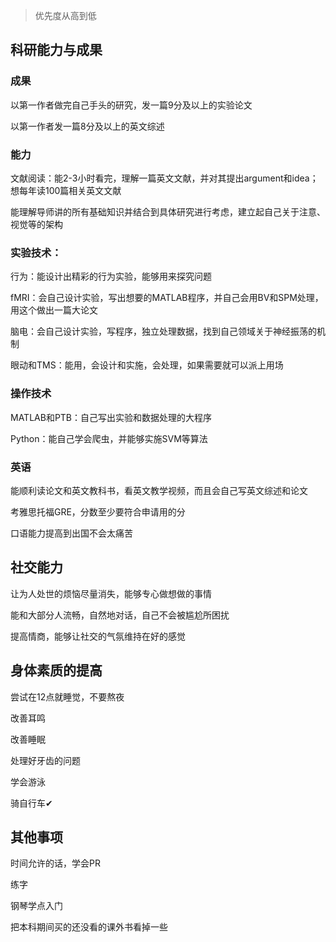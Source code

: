 >优先度从高到低

## 科研能力与成果
### 成果
以第一作者做完自己手头的研究，发一篇9分及以上的实验论文

以第一作者发一篇8分及以上的英文综述

### 能力
文献阅读：能2-3小时看完，理解一篇英文文献，并对其提出argument和idea；想每年读100篇相关英文文献

能理解导师讲的所有基础知识并结合到具体研究进行考虑，建立起自己关于注意、视觉等的架构

### 实验技术：
行为：能设计出精彩的行为实验，能够用来探究问题

fMRI：会自己设计实验，写出想要的MATLAB程序，并自己会用BV和SPM处理，用这个做出一篇大论文

脑电：会自己设计实验，写程序，独立处理数据，找到自己领域关于神经振荡的机制

眼动和TMS：能用，会设计和实施，会处理，如果需要就可以派上用场

### 操作技术
MATLAB和PTB：自己写出实验和数据处理的大程序

Python：能自己学会爬虫，并能够实施SVM等算法

### 英语
能顺利读论文和英文教科书，看英文教学视频，而且会自己写英文综述和论文

考雅思托福GRE，分数至少要符合申请用的分

口语能力提高到出国不会太痛苦


## 社交能力
让为人处世的烦恼尽量消失，能够专心做想做的事情

能和大部分人流畅，自然地对话，自己不会被尴尬所困扰

提高情商，能够让社交的气氛维持在好的感觉


## 身体素质的提高
尝试在12点就睡觉，不要熬夜

改善耳鸣

改善睡眠

处理好牙齿的问题

学会游泳

骑自行车✔


## 其他事项
时间允许的话，学会PR

练字

钢琴学点入门

把本科期间买的还没看的课外书看掉一些
